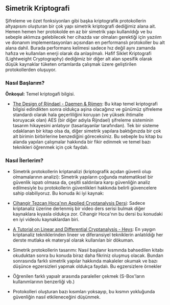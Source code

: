 ## Simetrik Kriptografi

Şifreleme ve özet fonksiyonları gibi başka kriptografik protokollerin altyapısını oluşturan bir çok yapı
simetrik kriptografi dediğimiz alana ait. Hemen hemen her protokolde en az bir simetrik yapı kullanıldığı ve bu sebeple aklımıza gelebilecek her cihazda var olmaları gerektiği için yazılım ve donanım implementasyonları açısından en performanslı protokoller bu alt alana dahil. Burada performans kelimesi sadece hız değil aynı zamanda hafıza ve kullanılan enerji olarak da anlaşılmalı. Hafif Siklet Kriptografi (Lightweight Cryptography) dediğimiz bir diğer alt alan spesifik olarak düşük kaynaklar tüketen ortamlarda çalışmak üzere geliştirilen protokollerden oluşuyor.


### Nasıl Başlarım?

<strong>Önkoşul:</strong> Temel kriptogafi bilgisi.

- [The Design of Rijndael - Daemen & Rijmen](https://link.springer.com/book/10.1007/978-3-662-04722-4): Bu kitap temel kriptografi bilgisi edindikten sonra oldukça aşina olacağınız ve günümüz şifreleme standardı olarak hala geçerliliğini koruyan (ve yüksek ihtimalle koruyacak olan) AES (bir diğer adıyla Rijndael) şifreleme sisteminin tasarım hikayesini anlatıyor (tasarlayanlar tarafından). Tek bir sisteme odaklanan bir kitap olsa da, diğer simetrik yapılara baktığınızda bir çok alt birimin birbirlerine benzediğini göreceksiniz. Bu sebeple bu kitap bu alanda yapılan çalışmalar hakkında bir fikir edinmek ve temel bazı teknikleri öğrenmek için çok faydalı.

### Nasıl İlerlerim?

- Simetrik protokollerin kriptanalizi (kriptografik açıdan güvenli olup olmamalarının analizi): Simetrik yapıların çoğunda matematiksel bir güvenlik ispatı olmasa da, çeşitli saldırılara karşı güvenliğin analiz edilmesiyle bu protokollerin güvenlikleri hakkında belirli güvencelere sahip olabiliyoruz. Bu konuda iki iyi kaynak:

- [Cihangir Tezcan Hoca'nın Applied Cryptanalysis Dersi](https://www.youtube.com/watch?v=CXcHNkq5mFo&list=PLUoixF7agmIsF8NiiQcCMB9x5mi3l8dEW): Sadece kriptanaliz üzerine derlenmiş bir video ders serisi bulmak diğer kaynaklara kıyasla oldukça zor. Cihangir Hoca'nın bu dersi bu konudaki en iyi videolu kaynaklardan biri.

- [A Tutorial on Linear and Differential Cryptanalysis - Heys](https://ioactive.com/wp-content/uploads/2015/07/ldc_tutorial.pdf): En yaygın kriptanaliz tekniklerinden lineer ve diferansiyel tekniklerin anlatıldığı her derste mutlaka ek materyal olarak kullanılan bir dökuman.

- Simetrik protokollerin tasarımı: Nasıl başlanır kısmında bahsedilen kitabı okuduktan sonra bu konuda biraz daha fikriniz oluşmuş olacak. Bundan sonrasında farklı simetrik yapılar hakkında makaleler okumak ve bazı düşünce egzersizleri yapmak oldukça faydalı. Bu egzersizlere örnekler
- Öğrenilen farklı yapıalr arasında paraleller çekmek (S-Box'ların kullanımlarının benzerliği vb.)
- Protokolleri oluşturan bazı kısımları yoksayıp, bu kısmın yokluğunda güvenliğin nasıl etkileneceğini düşünmek.

